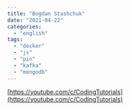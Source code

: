 ```yaml
---
title: "Bogdan Stashchuk"
date: "2021-04-22"
categories:
  - "english"
tags:
  - "docker"
  - "js"
  - "pin"
  - "kafka"
  - "mongodb"
---
```


[https://youtube.com/c/CodingTutorials](https://youtube.com/c/CodingTutorials)
